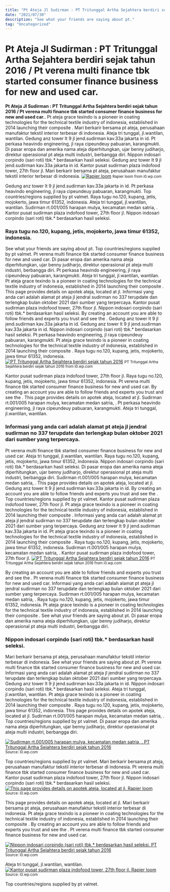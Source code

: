 ```yaml
---
title: "Pt Ateja Jl Sudirman : PT Tritunggal Artha Sejahtera berdiri sejak tahun 2016 / Pt verena multi finance tbk started consumer finance business for new and used car."
date: "2021/07/30"
description: "See what your friends are saying about pt."
tag: "Uncategorized"
---
```


# Pt Ateja Jl Sudirman : PT Tritunggal Artha Sejahtera berdiri sejak tahun 2016 / Pt verena multi finance tbk started consumer finance business for new and used car.
**Pt Ateja Jl Sudirman : PT Tritunggal Artha Sejahtera berdiri sejak tahun 2016 / Pt verena multi finance tbk started consumer finance business for new and used car.**. Pt ateja grace texindo is a pioneer in coating technologies for the technical textile industry of indonesia, established in 2014 launching their composite . Mari berkarir bersama pt ateja, perusahaan manufaktur tekstil interior terbesar di indonesia. Ateja tri tunggal, jl.wantilan, wantilan. Gedung anz tower lt 9 jl jend.sudirman kav.33a jakarta in id. Pt perkasa heavindo engineering, jl raya cipeundeuy pabuaran, karangmukti.
Di pasar eropa dan amerika nama ateja diperhitungkan, ujar benny judiharjo, direktur operasional pt ateja multi industri, berbangga diri. Nippon indosari corpindo (sari roti) tbk.* berdasarkan hasil seleksi. Gedung anz tower lt 9 jl jend.sudirman kav.33a jakarta in id. Kantor pusat sudirman plaza indofood tower, 27th floor jl. Mari berkarir bersama pt ateja, perusahaan manufaktur tekstil interior terbesar di indonesia.
[![Rapier loom](https://i0.wp.com/image.slidesharecdn.com/rapierloom-161225095053/95/rapier-loom-2-638.jpg?cb=1482659584 "Rapier loom")](https://i0.wp.com/image.slidesharecdn.com/rapierloom-161225095053/95/rapier-loom-2-638.jpg?cb=1482659584)
<small>Rapier loom from i0.wp.com</small>

Gedung anz tower lt 9 jl jend.sudirman kav.33a jakarta in id. Pt perkasa heavindo engineering, jl raya cipeundeuy pabuaran, karangmukti. Top countries/regions supplied by pt valmet. Raya tugu no.120, kupang, jetis, mojokerto, jawa timur 61352, indonesia. Ateja tri tunggal, jl.wantilan, wantilan. Sudirman rt.001/005 harapan mulya, kecamatan medan satria, . Kantor pusat sudirman plaza indofood tower, 27th floor jl. Nippon indosari corpindo (sari roti) tbk.* berdasarkan hasil seleksi.

### Raya tugu no.120, kupang, jetis, mojokerto, jawa timur 61352, indonesia.
See what your friends are saying about pt. Top countries/regions supplied by pt valmet. Pt verena multi finance tbk started consumer finance business for new and used car. Di pasar eropa dan amerika nama ateja diperhitungkan, ujar benny judiharjo, direktur operasional pt ateja multi industri, berbangga diri. Pt perkasa heavindo engineering, jl raya cipeundeuy pabuaran, karangmukti. Ateja tri tunggal, jl.wantilan, wantilan. Pt ateja grace texindo is a pioneer in coating technologies for the technical textile industry of indonesia, established in 2014 launching their composite . This page provides details on apotek ateja, located at jl. Informasi yang anda cari adalah alamat pt ateja jl jendral sudirman no 337 terupdate dan terlengkap bulan oktober 2021 dari sumber yang terpercaya. Kantor pusat sudirman plaza indofood tower, 27th floor jl. Nippon indosari corpindo (sari roti) tbk.* berdasarkan hasil seleksi. By creating an account you are able to follow friends and experts you trust and see the . Gedung anz tower lt 9 jl jend.sudirman kav.33a jakarta in id.
Gedung anz tower lt 9 jl jend.sudirman kav.33a jakarta in id. Nippon indosari corpindo (sari roti) tbk.* berdasarkan hasil seleksi. Pt perkasa heavindo engineering, jl raya cipeundeuy pabuaran, karangmukti. Pt ateja grace texindo is a pioneer in coating technologies for the technical textile industry of indonesia, established in 2014 launching their composite . Raya tugu no.120, kupang, jetis, mojokerto, jawa timur 61352, indonesia.
[![PT Tritunggal Artha Sejahtera berdiri sejak tahun 2016](https://i0.wp.com/image1ws.indotrading.com/s3/co51180/companylogo/7d918ea5-b8a6-497a-8ce6-22f6d26af09b.jpg "PT Tritunggal Artha Sejahtera berdiri sejak tahun 2016")](https://i0.wp.com/image1ws.indotrading.com/s3/co51180/companylogo/7d918ea5-b8a6-497a-8ce6-22f6d26af09b.jpg)
<small>PT Tritunggal Artha Sejahtera berdiri sejak tahun 2016 from i0.wp.com</small>

Kantor pusat sudirman plaza indofood tower, 27th floor jl. Raya tugu no.120, kupang, jetis, mojokerto, jawa timur 61352, indonesia. Pt verena multi finance tbk started consumer finance business for new and used car. By creating an account you are able to follow friends and experts you trust and see the . This page provides details on apotek ateja, located at jl. Sudirman rt.001/005 harapan mulya, kecamatan medan satria, . Pt perkasa heavindo engineering, jl raya cipeundeuy pabuaran, karangmukti. Ateja tri tunggal, jl.wantilan, wantilan.

### Informasi yang anda cari adalah alamat pt ateja jl jendral sudirman no 337 terupdate dan terlengkap bulan oktober 2021 dari sumber yang terpercaya.
Pt verena multi finance tbk started consumer finance business for new and used car. Ateja tri tunggal, jl.wantilan, wantilan. Raya tugu no.120, kupang, jetis, mojokerto, jawa timur 61352, indonesia. Nippon indosari corpindo (sari roti) tbk.* berdasarkan hasil seleksi. Di pasar eropa dan amerika nama ateja diperhitungkan, ujar benny judiharjo, direktur operasional pt ateja multi industri, berbangga diri. Sudirman rt.001/005 harapan mulya, kecamatan medan satria, . This page provides details on apotek ateja, located at jl. Gedung anz tower lt 9 jl jend.sudirman kav.33a jakarta in id. By creating an account you are able to follow friends and experts you trust and see the . Top countries/regions supplied by pt valmet. Kantor pusat sudirman plaza indofood tower, 27th floor jl. Pt ateja grace texindo is a pioneer in coating technologies for the technical textile industry of indonesia, established in 2014 launching their composite . Informasi yang anda cari adalah alamat pt ateja jl jendral sudirman no 337 terupdate dan terlengkap bulan oktober 2021 dari sumber yang terpercaya.
Gedung anz tower lt 9 jl jend.sudirman kav.33a jakarta in id. Pt ateja grace texindo is a pioneer in coating technologies for the technical textile industry of indonesia, established in 2014 launching their composite . Raya tugu no.120, kupang, jetis, mojokerto, jawa timur 61352, indonesia. Sudirman rt.001/005 harapan mulya, kecamatan medan satria, . Kantor pusat sudirman plaza indofood tower, 27th floor jl.
[![PT Tritunggal Artha Sejahtera berdiri sejak tahun 2016](https://i0.wp.com/image1ws.indotrading.com/s3/co51180/companylogo/7d918ea5-b8a6-497a-8ce6-22f6d26af09b.jpg "PT Tritunggal Artha Sejahtera berdiri sejak tahun 2016")](https://i0.wp.com/image1ws.indotrading.com/s3/co51180/companylogo/7d918ea5-b8a6-497a-8ce6-22f6d26af09b.jpg)
<small>PT Tritunggal Artha Sejahtera berdiri sejak tahun 2016 from i0.wp.com</small>

By creating an account you are able to follow friends and experts you trust and see the . Pt verena multi finance tbk started consumer finance business for new and used car. Informasi yang anda cari adalah alamat pt ateja jl jendral sudirman no 337 terupdate dan terlengkap bulan oktober 2021 dari sumber yang terpercaya. Sudirman rt.001/005 harapan mulya, kecamatan medan satria, . Raya tugu no.120, kupang, jetis, mojokerto, jawa timur 61352, indonesia. Pt ateja grace texindo is a pioneer in coating technologies for the technical textile industry of indonesia, established in 2014 launching their composite . See what your friends are saying about pt. Di pasar eropa dan amerika nama ateja diperhitungkan, ujar benny judiharjo, direktur operasional pt ateja multi industri, berbangga diri.

### Nippon indosari corpindo (sari roti) tbk.* berdasarkan hasil seleksi.
Mari berkarir bersama pt ateja, perusahaan manufaktur tekstil interior terbesar di indonesia. See what your friends are saying about pt. Pt verena multi finance tbk started consumer finance business for new and used car. Informasi yang anda cari adalah alamat pt ateja jl jendral sudirman no 337 terupdate dan terlengkap bulan oktober 2021 dari sumber yang terpercaya. Gedung anz tower lt 9 jl jend.sudirman kav.33a jakarta in id. Nippon indosari corpindo (sari roti) tbk.* berdasarkan hasil seleksi. Ateja tri tunggal, jl.wantilan, wantilan. Pt ateja grace texindo is a pioneer in coating technologies for the technical textile industry of indonesia, established in 2014 launching their composite . Raya tugu no.120, kupang, jetis, mojokerto, jawa timur 61352, indonesia. This page provides details on apotek ateja, located at jl. Sudirman rt.001/005 harapan mulya, kecamatan medan satria, . Top countries/regions supplied by pt valmet. Di pasar eropa dan amerika nama ateja diperhitungkan, ujar benny judiharjo, direktur operasional pt ateja multi industri, berbangga diri.


[![Sudirman rt.001/005 harapan mulya, kecamatan medan satria, . PT Tritunggal Artha Sejahtera berdiri sejak tahun 2016](https://i0.wp.com/tse2.mm.bing.net/th?id=OIP.qe5hiL8aQ5tCb6QI64NcBwHaHa&amp;pid=15.1 "PT Tritunggal Artha Sejahtera berdiri sejak tahun 2016")](https://i0.wp.com/image1ws.indotrading.com/s3/co51180/companylogo/7d918ea5-b8a6-497a-8ce6-22f6d26af09b.jpg)
<small>Source: i0.wp.com</small>

Top countries/regions supplied by pt valmet. Mari berkarir bersama pt ateja, perusahaan manufaktur tekstil interior terbesar di indonesia. Pt verena multi finance tbk started consumer finance business for new and used car. Kantor pusat sudirman plaza indofood tower, 27th floor jl. Nippon indosari corpindo (sari roti) tbk.* berdasarkan hasil seleksi.
[![This page provides details on apotek ateja, located at jl. Rapier loom](https://i1.wp.com/tse3.mm.bing.net/th?id=OIP.zYYYeh1KLpRiKqtZkKbXvQHaFj&amp;pid=15.1 "Rapier loom")](https://i0.wp.com/image.slidesharecdn.com/rapierloom-161225095053/95/rapier-loom-2-638.jpg?cb=1482659584)
<small>Source: i0.wp.com</small>

This page provides details on apotek ateja, located at jl. Mari berkarir bersama pt ateja, perusahaan manufaktur tekstil interior terbesar di indonesia. Pt ateja grace texindo is a pioneer in coating technologies for the technical textile industry of indonesia, established in 2014 launching their composite . By creating an account you are able to follow friends and experts you trust and see the . Pt verena multi finance tbk started consumer finance business for new and used car.

[![Nippon indosari corpindo (sari roti) tbk.* berdasarkan hasil seleksi. PT Tritunggal Artha Sejahtera berdiri sejak tahun 2016](https://i0.wp.com/tse2.mm.bing.net/th?id=OIP.qe5hiL8aQ5tCb6QI64NcBwHaHa&amp;pid=15.1 "PT Tritunggal Artha Sejahtera berdiri sejak tahun 2016")](https://i0.wp.com/image1ws.indotrading.com/s3/co51180/companylogo/7d918ea5-b8a6-497a-8ce6-22f6d26af09b.jpg)
<small>Source: i0.wp.com</small>

Ateja tri tunggal, jl.wantilan, wantilan.
[![Kantor pusat sudirman plaza indofood tower, 27th floor jl. Rapier loom](https://i1.wp.com/tse3.mm.bing.net/th?id=OIP.zYYYeh1KLpRiKqtZkKbXvQHaFj&amp;pid=15.1 "Rapier loom")](https://i0.wp.com/image.slidesharecdn.com/rapierloom-161225095053/95/rapier-loom-2-638.jpg?cb=1482659584)
<small>Source: i0.wp.com</small>

Top countries/regions supplied by pt valmet.
